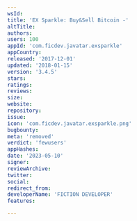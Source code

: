 ```yaml
---
wsId: 
title: 'EX Sparkle: Buy&Sell Bitcoin -'
altTitle: 
authors: 
users: 100
appId: 'com.ficdev.javatar.exsparkle'
appCountry: 
released: '2017-12-01'
updated: '2018-01-15'
version: '3.4.5'
stars: 
ratings: 
reviews: 
size: 
website: 
repository: 
issue: 
icon: 'com.ficdev.javatar.exsparkle.png'
bugbounty: 
meta: 'removed'
verdict: 'fewusers'
appHashes: 
date: '2023-05-10'
signer: 
reviewArchive: 
twitter: 
social: 
redirect_from: 
developerName: 'FICTION DEVELOPER'
features: 

---
```


